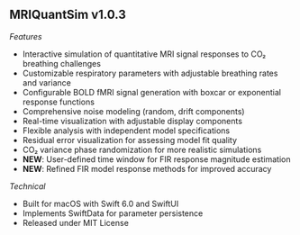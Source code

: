 ## MRIQuantSim v1.0.3

  *Features*

  - Interactive simulation of quantitative MRI signal responses to CO₂ breathing challenges
  - Customizable respiratory parameters with adjustable breathing rates and variance
  - Configurable BOLD fMRI signal generation with boxcar or exponential response functions
  - Comprehensive noise modeling (random, drift components)
  - Real-time visualization with adjustable display components
  - Flexible analysis with independent model specifications
  - Residual error visualization for assessing model fit quality
  - CO₂ variance phase randomization for more realistic simulations
  - **NEW**: User-defined time window for FIR response magnitude estimation
  - **NEW**: Refined FIR model response methods for improved accuracy

  *Technical*

  - Built for macOS with Swift 6.0 and SwiftUI
  - Implements SwiftData for parameter persistence
  - Released under MIT License
